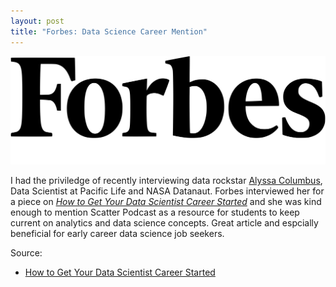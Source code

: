```yaml
---
layout: post
title: "Forbes: Data Science Career Mention"
---
```

![](https://raw.githubusercontent.com/JavOrraca/Home/gh-pages/assets/img/Forbes.png)

I had the priviledge of recently interviewing data rockstar [Alyssa Columbus](https://www.linkedin.com/in/acolum/), Data Scientist at Pacific Life and NASA Datanaut. Forbes interviewed her for a piece on [_How to Get Your Data Scientist Career Started_](https://www.forbes.com/sites/louiscolumbus/2019/04/14/how-to-get-your-data-scientist-career-started/) and she was kind enough to mention Scatter Podcast as a resource for students to keep current on analytics and data science concepts. Great article and espcially beneficial for early career data science job seekers.

Source:
* [How to Get Your Data Scientist Career Started](https://www.forbes.com/sites/louiscolumbus/2019/04/14/how-to-get-your-data-scientist-career-started/)
